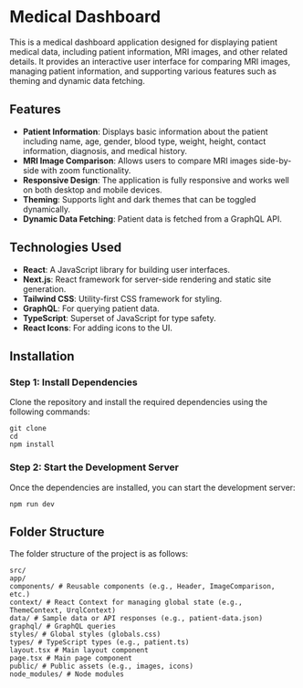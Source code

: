 # Medical Dashboard

This is a medical dashboard application designed for displaying patient medical data, including patient information, MRI images, and other related details. It provides an interactive user interface for comparing MRI images, managing patient information, and supporting various features such as theming and dynamic data fetching.

## Features

- **Patient Information**: Displays basic information about the patient including name, age, gender, blood type, weight, height, contact information, diagnosis, and medical history.
- **MRI Image Comparison**: Allows users to compare MRI images side-by-side with zoom functionality.
- **Responsive Design**: The application is fully responsive and works well on both desktop and mobile devices.
- **Theming**: Supports light and dark themes that can be toggled dynamically.
- **Dynamic Data Fetching**: Patient data is fetched from a GraphQL API.

## Technologies Used

- **React**: A JavaScript library for building user interfaces.
- **Next.js**: React framework for server-side rendering and static site generation.
- **Tailwind CSS**: Utility-first CSS framework for styling.
- **GraphQL**: For querying patient data.
- **TypeScript**: Superset of JavaScript for type safety.
- **React Icons**: For adding icons to the UI.

## Installation

### Step 1: Install Dependencies

Clone the repository and install the required dependencies using the following commands:

```
git clone
cd
npm install
```

### Step 2: Start the Development Server

Once the dependencies are installed, you can start the development server:

```
npm run dev
```

## Folder Structure

The folder structure of the project is as follows:
```
src/
app/
components/ # Reusable components (e.g., Header, ImageComparison, etc.)
context/ # React Context for managing global state (e.g., ThemeContext, UrqlContext)
data/ # Sample data or API responses (e.g., patient-data.json)
graphql/ # GraphQL queries
styles/ # Global styles (globals.css)
types/ # TypeScript types (e.g., patient.ts)
layout.tsx # Main layout component
page.tsx # Main page component
public/ # Public assets (e.g., images, icons)
node_modules/ # Node modules
```

